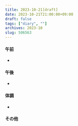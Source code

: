 ```yaml
---
title: 2023-10-21[draft]
date: 2023-10-21T21:00:00+09:00
draft: false
tags: ["diary", ""]
archives: 2023-10
slug: 506563
---
```

#### 午前
- 
#### 午後
- 
#### 体調
- 
#### その他